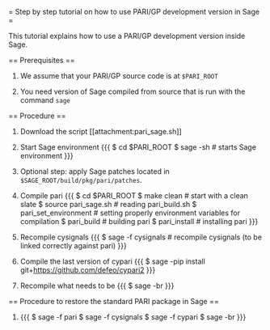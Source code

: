 = Step by step tutorial on how to use PARI/GP development version in Sage =

This tutorial explains how to use a PARI/GP development version inside Sage.

== Prerequisites ==

 1. We assume that your PARI/GP source code is at `$PARI_ROOT`

 2. You need version of Sage compiled from source that is run with the command `sage`

== Procedure ==

 1. Download the script [[attachment:pari_sage.sh]]

 2. Start Sage environment {{{
$ cd $PARI_ROOT
$ sage -sh                # starts Sage environment
}}}

 3. Optional step: apply Sage patches located in `$SAGE_ROOT/build/pkg/pari/patches`.

 3. Compile pari {{{
$ cd $PARI_ROOT
$ make clean              # start with a clean slate
$ source pari_sage.sh     # reading pari_build.sh
$ pari_set_environment    # setting properly environment variables for compilation
$ pari_build              # building pari
$ pari_install            # installing pari
}}}

 3. Recompile cysignals {{{
$ sage -f cysignals       # recompile cysignals (to be linked correctly against pari)
}}}

 4. Compile the last version of cypari {{{
$ sage -pip install git+https://github.com/defeo/cypari2
}}}

 5. Recompile what needs to be {{{
$ sage -br
}}}

== Procedure to restore the standard PARI package in Sage ==

 1. {{{
$ sage -f pari
$ sage -f cysignals
$ sage -f cypari
$ sage -br
}}}
